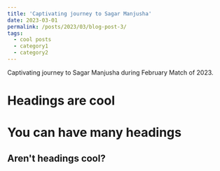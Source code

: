 ```yaml
---
title: 'Captivating journey to Sagar Manjusha'
date: 2023-03-01
permalink: /posts/2023/03/blog-post-3/
tags:
  - cool posts
  - category1
  - category2
---
```


Captivating journey to Sagar Manjusha during February Match of 2023.

Headings are cool
======

You can have many headings
======

Aren't headings cool?
------
